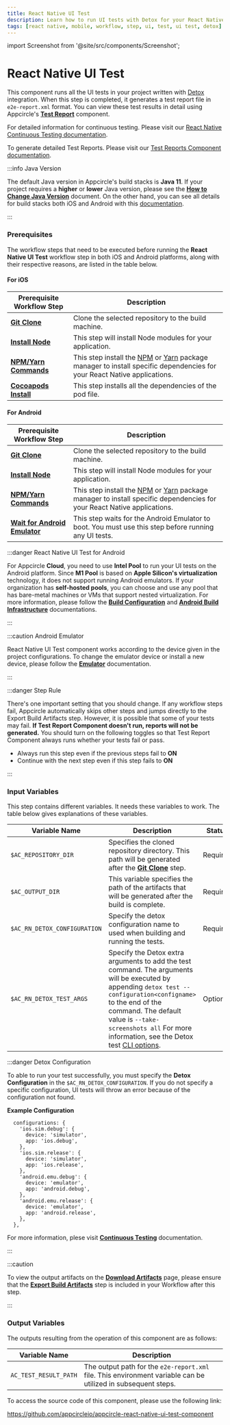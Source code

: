 ```yaml
---
title: React Native UI Test
description: Learn how to run UI tests with Detox for your React Native projects easily with Appcircle, ensuring high-quality code and improved app performance.
tags: [react native, mobile, workflow, step, ui, test, ui test, detox]
---
```


import Screenshot from '@site/src/components/Screenshot';

# React Native UI Test

This component runs all the UI tests in your project written with [Detox](https://wix.github.io/Detox/docs/introduction/getting-started) integration. When this step is completed, it generates a test report file in `e2e-report.xml` format. You can view these test results in detail using Appcircle's [**Test Report**](/workflows/react-native-specific-workflow-steps/test-reports-react-native) component.

For detailed information for continuous testing. Please visit our [React Native Continuous Testing documentation](/continuous-testing/react-native-testing/react-native-ui-testing-with-detox).

To generate detailed Test Reports. Please visit our [Test Reports Component documentation](/workflows/react-native-specific-workflow-steps/test-reports-react-native).

:::info Java Version

The default Java version in Appcircle's build stacks is **Java 11**. If your project requires a **higher** or **lower** Java version, please see the [**How to Change Java Version**](/workflows/common-workflow-steps/custom-script#how-to-change-java-version) document. On the other hand, you can see all details for build stacks both iOS and Android with this [documentation](/infrastructure).

:::

### Prerequisites

The workflow steps that need to be executed before running the **React Native UI Test** workflow step in both iOS and Android platforms, along with their respective reasons, are listed in the table below.

#### For iOS

| Prerequisite Workflow Step                                                                 | Description                                                                                                                                                                            |
|--------------------------------------------------------------------------------------------|----------------------------------------------------------------------------------------------------------------------------------------------------------------------------------------|
| [**Git Clone**](/workflows/common-workflow-steps#git-clone)                                | Clone the selected repository to the build machine.                                                                                                                                    |
| [**Install Node**](/workflows/react-native-specific-workflow-steps#install-node)           | This step will install Node modules for your application.                                                                                                                              |
| [**NPM/Yarn Commands**](/workflows/react-native-specific-workflow-steps/npm-yarn-commands) | This step install the [NPM](https://www.npmjs.com/) or [Yarn](https://www.npmjs.com/package/yarn) package manager to install specific dependencies for your React Native applications. |
| [**Cocoapods Install**](/workflows/ios-specific-workflow-steps#cocoapods-install)          | This step installs all the dependencies of the pod file.                                                                                                                               |

<Screenshot url='https://cdn.appcircle.io/docs/assets/BE4443-rnUiFlow.png' />

#### For Android

| Prerequisite Workflow Step                                                                            | Description                                                                                                                                                                            |
|-------------------------------------------------------------------------------------------------------|----------------------------------------------------------------------------------------------------------------------------------------------------------------------------------------|
| [**Git Clone**](/workflows/common-workflow-steps#git-clone)                                           | Clone the selected repository to the build machine.                                                                                                                                    |
| [**Install Node**](/workflows/react-native-specific-workflow-steps#install-node)                      | This step will install Node modules for your application.                                                                                                                              |
| [**NPM/Yarn Commands**](/workflows/react-native-specific-workflow-steps/npm-yarn-commands)            | This step install the [NPM](https://www.npmjs.com/) or [Yarn](https://www.npmjs.com/package/yarn) package manager to install specific dependencies for your React Native applications. |
| [**Wait for Android Emulator**](/workflows/android-specific-workflow-steps/wait-for-android-emulator) | This step waits for the Android Emulator to boot. You must use this step before running any UI tests.                                                                                  |

:::danger React Native UI Test for Android

For Appcircle **Cloud**, you need to use **Intel Pool** to run your UI tests on the Android platform. Since **M1 Pool** is based on **Apple Silicon's virtualization** technology, it does not support running Android emulators. If your organization has **self-hosted pools**, you can choose and use any pool that has bare-metal machines or VMs that support nested virtualization. For more information, please follow the [**Build Configuration**](/build/build-process-management/build-profile-configuration) and [**Android Build Infrastructure**](/infrastructure/android-build-infrastructure) documentations.

:::

<Screenshot url='https://cdn.appcircle.io/docs/assets/BE4404New-androidFlow.png' />

:::caution Android Emulator

React Native UI Test component works according to the device given in the project configurations. To change the emulator device or install a new device, please follow the [**Emulator**](/infrastructure/android-build-infrastructure#emulator) documentation.

:::

:::danger Step Rule

There's one important setting that you should change. If any workflow steps fail, Appcircle automatically skips other steps and jumps directly to the Export Build Artifacts step. However, it is possible that some of your tests may fail. **If Test Report Component doesn't run, reports will not be generated.** You should turn on the following toggles so that Test Report Component always runs whether your tests fail or pass.

- Always run this step even if the previous steps fail to **ON**
- Continue with the next step even if this step fails to **ON**

<Screenshot url="https://cdn.appcircle.io/docs/assets/ios-unit-test-report-steps-on.png" />

:::


### Input Variables

This step contains different variables. It needs these variables to work. The table below gives explanations of these variables.

<Screenshot url='https://cdn.appcircle.io/docs/assets/BE4443-rnuiTestInput1.png' />

| Variable Name                | Description                                                                                                                                                                                                                                                                                                                                 | Status   |
|------------------------------|---------------------------------------------------------------------------------------------------------------------------------------------------------------------------------------------------------------------------------------------------------------------------------------------------------------------------------------------|----------|
| `$AC_REPOSITORY_DIR`         | Specifies the cloned repository directory. This path will be generated after the [**Git Clone**](https://docs.appcircle.io/workflows/common-workflow-steps#git-clone) step.                                                                                                                                                                 | Required |
| `$AC_OUTPUT_DIR`             | This variable specifies the path of the artifacts that will be generated after the build is complete.                                                                                                                                                                                                                                       | Required |
| `$AC_RN_DETOX_CONFIGURATION` | Specify the detox configuration name to used when building and running the tests.                                                                                                                                                                                                                                                           | Required |
| `$AC_RN_DETOX_TEST_ARGS`     | Specify the Detox extra arguments to add the test command. The arguments will be executed by appending `detox test --configuration<configname>` to the end of the command. The default value is `--take-screenshots all` For more information, see the Detox test [CLI options](https://wix.github.io/Detox/docs/19.x/api/detox-cli/#test). | Optional |

:::danger Detox Configuration

To able to run your test successfully, you must specify the **Detox Configuration** in the `$AC_RN_DETOX_CONFIGURATION`. If you do not specify a specific configuration, UI tests will throw an error because of the configuration not found.

**Example Configuration**

```
  configurations: {
    'ios.sim.debug': {
      device: 'simulator',
      app: 'ios.debug',
    },
    'ios.sim.release': {
      device: 'simulator',
      app: 'ios.release',
    },
    'android.emu.debug': {
      device: 'emulator',
      app: 'android.debug',
    },
    'android.emu.release': {
      device: 'emulator',
      app: 'android.release',
    },
  },
```

For more information, plese visit [**Continuous Testing**](/continuous-testing/react-native-testing/react-native-ui-testing-with-detox) documentation.

:::

:::caution

To view the output artifacts on the [**Download Artifacts**](/workflows/common-workflow-steps/export-build-artifacts) page, please ensure that the [**Export Build Artifacts**](/workflows/common-workflow-steps/export-build-artifacts) step is included in your Workflow after this step.

:::

### Output Variables

The outputs resulting from the operation of this component are as follows:

| Variable Name         | Description                                                                                                  |
| --------------------- | ------------------------------------------------------------------------------------------------------------ |
| `AC_TEST_RESULT_PATH` | The output path for the `e2e-report.xml` file. This environment variable can be utilized in subsequent steps. |

To access the source code of this component, please use the following link:

https://github.com/appcircleio/appcircle-react-native-ui-test-component

